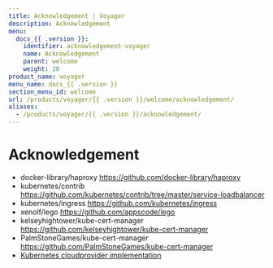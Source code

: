 ```yaml
---
title: Acknowledgement | Voyager
description: Acknowledgement
menu:
  docs_{{ .version }}:
    identifier: acknowledgement-voyager
    name: Acknowledgement
    parent: welcome
    weight: 20
product_name: voyager
menu_name: docs_{{ .version }}
section_menu_id: welcome
url: /products/voyager/{{ .version }}/welcome/acknowledgement/
aliases:
  - /products/voyager/{{ .version }}/acknowledgement/
---
```


# Acknowledgement

 - docker-library/haproxy https://github.com/docker-library/haproxy
 - kubernetes/contrib https://github.com/kubernetes/contrib/tree/master/service-loadbalancer
 - kubernetes/ingress https://github.com/kubernetes/ingress
 - xenolf/lego https://github.com/appscode/lego
 - kelseyhightower/kube-cert-manager https://github.com/kelseyhightower/kube-cert-manager
 - PalmStoneGames/kube-cert-manager https://github.com/PalmStoneGames/kube-cert-manager
 - [Kubernetes cloudprovider implementation](https://github.com/kubernetes/kubernetes/tree/master/pkg/cloudprovider)
